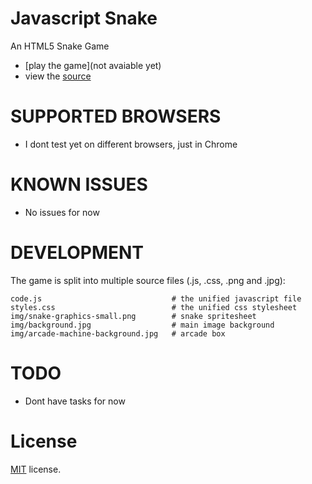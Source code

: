 Javascript Snake
=================

An HTML5 Snake Game

 * [play the game](not avaiable yet)
 * view the [source](https://github.com/nuno-rodrigues/snake)

SUPPORTED BROWSERS
==================

 - I dont test yet on different browsers, just in Chrome

KNOWN ISSUES
============

 - No issues for now

DEVELOPMENT
===========

The game is split into multiple source files (.js, .css, .png and .jpg):

    code.js                             # the unified javascript file
    styles.css                          # the unified css stylesheet
    img/snake-graphics-small.png        # snake spritesheet
    img/background.jpg                  # main image background
    img/arcade-machine-background.jpg   # arcade box 
 
TODO
====

 * Dont have tasks for now 

License
=======

[MIT](http://en.wikipedia.org/wiki/MIT_License) license.